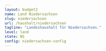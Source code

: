 ```yaml
---
layout: budget2
name: Land Niedersachsen
slug: niedersachsen
url: /haushalt/niedersachsen
tagline: "Landeshaushalt für Niedersachsen."
level: land
state: NS
config: niedersachsen-config
---
```


